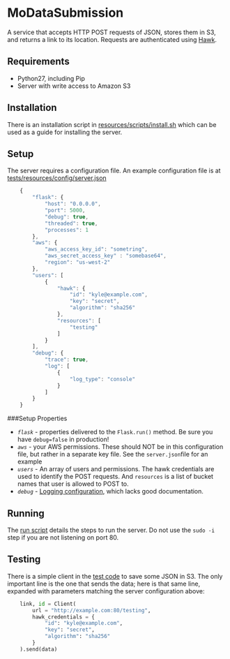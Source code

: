 MoDataSubmission
================

A service that accepts HTTP POST requests of JSON, stores them in S3, and 
returns a link to its location.  Requests are authenticated using 
[Hawk](https://github.com/hueniverse/hawk).


Requirements
------------

* Python27, including Pip
* Server with write access to Amazon S3

 
Installation
------------

There is an installation script in [resources/scripts/install.sh](https://github.com/klahnakoski/MoDataSubmission/blob/dev/resources/scripts/install.sh) 
which can be used as a guide for installing the server.

Setup
-----

The server requires a configuration file.  An example configuration file is at 
[tests/resources/config/server.json](https://github.com/klahnakoski/MoDataSubmission/blob/dev/tests/resources/config/server.json)

```javascript
	{
		"flask": {
			"host": "0.0.0.0",
			"port": 5000,
			"debug": true,
			"threaded": true,
			"processes": 1
		},
		"aws": {
	        "aws_access_key_id": "sometring",
	        "aws_secret_access_key" : "somebase64",
	        "region": "us-west-2"
	    },
		"users": [
			{
				"hawk": {
					"id": "kyle@example.com",
					"key": "secret",
					"algorithm": "sha256"
				},
				"resources": [
					"testing"
				]
			}
		],
		"debug": {
			"trace": true,
			"log": [
				{
					"log_type": "console"
				}
			]
		}
	}
```

###Setup Properties

* *`flask`* - properties delivered to the `Flask.run()` method.  Be sure you have `debug=false` in production!
* *`aws`* - your AWS permissions.  These should NOT be in this configuration file, but rather in a separate key file.  See the `server.json`file for an example  
* *`users`* - An array of users and permissions.  The hawk credentials are used to identify the POST requests.  And `resources` is a list of bucket names that user is allowed to POST to.
* *`debug`* - [Logging configuration](https://github.com/klahnakoski/pyLibrary/tree/dev/pyLibrary/debugs#configuration), which lacks good documentation.

Running
-------

The [run script](https://github.com/klahnakoski/MoDataSubmission/blob/dev/resources/scripts/run.sh) details the steps to run the server.   Do not use the `sudo -i` step if you are not listening on port 80.

Testing
-------

There is a simple client in the [test code](https://github.com/klahnakoski/MoDataSubmission/blob/dev/tests/test_production.py#L27) to save some JSON in S3.   The only important line is the one that sends the data; here is that same line, expanded with parameters matching the server configuration above:

```python
	link, id = Client(
		url = "http://example.com:80/testing",
		hawk_credentials = {
			"id": "kyle@example.com",
			"key": "secret",
			"algorithm": "sha256"
		}
	).send(data)
```
